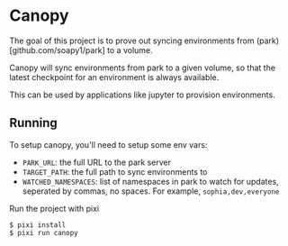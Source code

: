 # Canopy

The goal of this project is to prove out syncing environments from (park)[github.com/soapy1/park] to a volume. 

Canopy will sync environments from park to a given volume, so that the latest checkpoint for an environment is always available.

This can be used by applications like jupyter to provision environments.

## Running

To setup canopy, you'll need to setup some env vars:
* `PARK_URL`: the full URL to the park server
* `TARGET_PATH`: the full path to sync environments to
* `WATCHED_NAMESPACES`: list of namespaces in park to watch for updates, seperated by commas, no spaces. For example, `sophia,dev,everyone`

Run the project with pixi
```
$ pixi install
$ pixi run canopy
```

